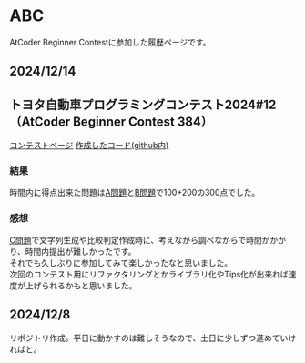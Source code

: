 # ABC
AtCoder Beginner Contestに参加した履歴ページです。

## 2024/12/14  
## トヨタ自動車プログラミングコンテスト2024#12（AtCoder Beginner Contest 384）  
[コンテストページ](https://atcoder.jp/contests/abc384) [作成したコード(github内)](https://github.com/HY-Games/ABC/tree/main/ABC384)  
### 結果  
時間内に得点出来た問題は[A問題](https://atcoder.jp/contests/abc384/tasks/abc384_a)と[B問題](https://atcoder.jp/contests/abc384/tasks/abc384_b)で100+200の300点でした。  
### 感想  
[C問題](https://atcoder.jp/contests/abc384/tasks/abc384_c)で文字列生成や比較判定作成時に、考えながら調べながらで時間がかかり、時間内提出が難しかったです。  
それでも久しぶりに参加してみて楽しかったなと思いました。  
次回のコンテスト用にリファクタリングとかライブラリ化やTips化が出来れば速度が上げられるかもと思いました。

## 2024/12/8  
リポジトリ作成。平日に動かすのは難しそうなので、土日に少しずつ進めていければと。  
